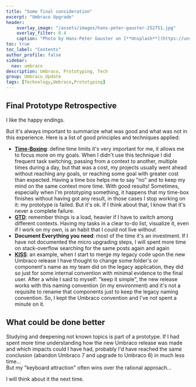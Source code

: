 ```yaml
---
title: "Some final consideration"
excerpt: "Umbraco Upgrade"
header:
    overlay_image: "/assets/images/hans-peter-gauster-252751.jpg"
    overlay_filter: 0.4
    caption: "Photo by Hans-Peter Gauster on [**Unsplash**](https://unsplash.com/photos/3y1zF4hIPCg)"
toc: true
toc_label: "Contents"
author_profile: false
sidebar:
  nav: umbraco
description: Umbraco, Prototyping, Tech
group: Umbraco_Update
tags: [Technology,Umbraco,Prototyping]
---
```


## Final Prototype Retrospective
I like the happy endings.

But it's always important to summarize what was good and what was not in this experience.
Here is a list of good principles and techniques applied:

- <a href="https://en.wikipedia.org/wiki/Timeboxing" target="_blank">**Time-Boxing**</a>: define time limits it's very important for me, it allows me to focus more on my goals. When I didn't use this technique I did frequent task switching, passing from a context to another, multiple times during a day, but that was a cost, my projects usually went ahead without reaching any goals, or reaching some goal with greater cost than expected. Having a time box helps me to say "no" and to keep my mind on the same context more time. With good results! Sometimes, especially when I'm prototyping something, it happens that my time-box finishes without having got any result, in those cases I stop working on it: my prototype is failed. But it's ok. If I think about that, I know that it's never a complete failure.
- <a href="https://gettingthingsdone.com/" target="_blank">**GTD**</a>: remember things is a load, heavier if I have to switch among different contexts. Having my tasks in a clear to-do list, visualize it, even if I work on my own, is an habit that I could not live without
- **Document Everything you need**: most of the time it's an investment. If I have not documented the micro upgrading steps, I will spent more time on stack-overflow searching for the same posts again and again
- <a href="https://en.wikipedia.org/wiki/KISS_principle" target="_blank">**KISS**</a>: an example, when I start to merge my legacy code upon the new Umbraco release I have thought to change some folder's or component's name as my team did on the legacy application, they did so just for some internal convention with minimal evidence to the final user. After a while I said to myself: "keep it simple", the new release works with this naming convention (in my environment) and it's 
not a requisite to rename that components just to keep the legacy naming convention. So, I kept the Umbraco convention and I've not spent a minute on it.


## What could be done better

Studying and deepening not known topics is part of a prototype. If I had spent more time understanding how the new Umbraco release was made and which impacts could I have had, probably I'd have reached the same conclusion (abandon Umbraco 7 and upgrade to Umbraco 6) in much less time...<br/>
But my "keyboard attraction" often wins over the rational approach...<br/>

I will think about it the next time.